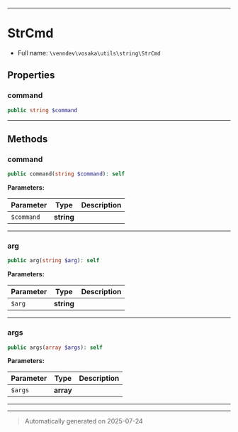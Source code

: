***

# StrCmd





* Full name: `\venndev\vosaka\utils\string\StrCmd`



## Properties


### command



```php
public string $command
```






***

## Methods


### command



```php
public command(string $command): self
```








**Parameters:**

| Parameter | Type | Description |
|-----------|------|-------------|
| `$command` | **string** |  |





***

### arg



```php
public arg(string $arg): self
```








**Parameters:**

| Parameter | Type | Description |
|-----------|------|-------------|
| `$arg` | **string** |  |





***

### args



```php
public args(array $args): self
```








**Parameters:**

| Parameter | Type | Description |
|-----------|------|-------------|
| `$args` | **array** |  |





***

***
> Automatically generated on 2025-07-24

